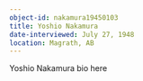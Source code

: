 ```yaml
---
object-id: nakamura19450103
title: Yoshio Nakamura
date-interviewed: July 27, 1948
location: Magrath, AB
---
```


Yoshio Nakamura bio here
